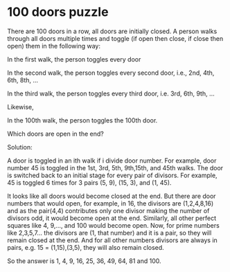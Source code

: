 # 100 doors puzzle
There are 100 doors in a row, all doors are initially closed. A person walks through all doors multiple times and toggle (if open then close, if close then open) them in the following way: 

In the first walk, the person toggles every door 

In the second walk, the person toggles every second door, i.e., 2nd, 4th, 6th, 8th, … 

In the third walk, the person toggles every third door, i.e. 3rd, 6th, 9th, … 


Likewise,

In the 100th walk, the person toggles the 100th door. 

Which doors are open in the end? 

Solution: 

A door is toggled in an ith walk if i divide door number. For example, door number 45 is toggled in the 1st, 3rd, 5th, 9th,15th, and 45th walks.
The door is switched back to an initial stage for every pair of divisors. For example, 45 is toggled 6 times for 3 pairs (5, 9), (15, 3), and (1, 45). 

It looks like all doors would become closed at the end. But there are door numbers that would open, for example, in 16, the divisors are (1,2,4,8,16) and as the pair(4,4) contributes only one divisor making the number of divisors odd, it would become open at the end. Similarly, all other perfect squares like 4, 9,…, and 100 would become open. Now, for prime numbers like 2,3,5,7… the divisors are (1, that number) and it is a pair, so they will remain closed at the end. And for all other numbers divisors are always in pairs, e.g. 15 = (1,15),(3,5), they will also remain closed.

So the answer is 1, 4, 9, 16, 25, 36, 49, 64, 81 and 100.

